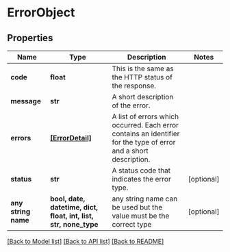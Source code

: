 # ErrorObject


## Properties
Name | Type | Description | Notes
------------ | ------------- | ------------- | -------------
**code** | **float** | This is the same as the HTTP status of the response. | 
**message** | **str** | A short description of the error. | 
**errors** | [**[ErrorDetail]**](ErrorDetail.md) | A list of errors which occurred. Each error contains an identifier for the type of error and a short description. | 
**status** | **str** | A status code that indicates the error type. | [optional] 
**any string name** | **bool, date, datetime, dict, float, int, list, str, none_type** | any string name can be used but the value must be the correct type | [optional]

[[Back to Model list]](../README.md#documentation-for-models) [[Back to API list]](../README.md#documentation-for-api-endpoints) [[Back to README]](../README.md)


